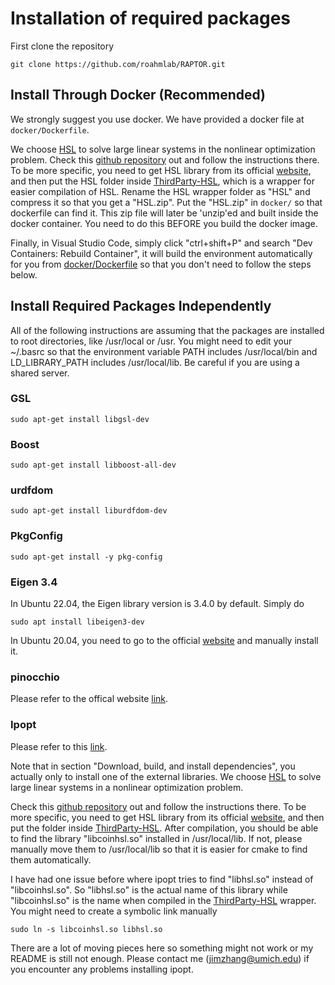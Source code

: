 # Installation of required packages

First clone the repository
```
git clone https://github.com/roahmlab/RAPTOR.git
```

## Install Through Docker (Recommended)
We strongly suggest you use docker.
We have provided a docker file at `docker/Dockerfile`.

We choose [HSL](https://www.hsl.rl.ac.uk/) to solve large linear systems in the nonlinear optimization problem.
Check this [github repository](https://github.com/coin-or-tools/ThirdParty-HSL) out and follow the instructions there.
To be more specific, you need to get HSL library from its official [website](https://www.hsl.rl.ac.uk/), 
and then put the HSL folder inside [ThirdParty-HSL](https://github.com/coin-or-tools/ThirdParty-HSL), which is a wrapper for easier compilation of HSL.
Rename the HSL wrapper folder as "HSL" and compress it so that you get a "HSL.zip".
Put the "HSL.zip" in `docker/` so that dockerfile can find it.
This zip file will later be 'unzip'ed and built inside the docker container.
You need to do this BEFORE you build the docker image.

Finally, in Visual Studio Code, simply click "ctrl+shift+P" and search "Dev Containers: Rebuild Container",
it will build the environment automatically for you from [docker/Dockerfile](../docker/Dockerfile) so that you don't need to follow the steps below.

## Install Required Packages Independently
All of the following instructions are assuming that the packages are installed to root directories,
like /usr/local or /usr.
You might need to edit your ~/.basrc so that the environment variable PATH includes /usr/local/bin and
LD_LIBRARY_PATH includes /usr/local/lib.
Be careful if you are using a shared server.

### GSL
```
sudo apt-get install libgsl-dev
```

### Boost
```
sudo apt-get install libboost-all-dev
```

### urdfdom
```
sudo apt-get install liburdfdom-dev
```

### PkgConfig
```
sudo apt-get install -y pkg-config
```

### Eigen 3.4
In Ubuntu 22.04, the Eigen library version is 3.4.0 by default. Simply do
```
sudo apt install libeigen3-dev
```
In Ubuntu 20.04, you need to go to the official [website](https://eigen.tuxfamily.org/index.php?title=3.4) and manually install it.

### pinocchio
Please refer to the offical website [link](https://stack-of-tasks.github.io/pinocchio/download.html).

<!-- ### Qhull (Not used for now)
Please refer to this [link](http://www.qhull.org/download/)
Build from source in the downloaded folder so that the libraries are installed in /usr/local/ -->

### Ipopt
Please refer to this [link](https://coin-or.github.io/Ipopt/INSTALL.html).

Note that in section "Download, build, and install dependencies", you actually only to install one of the external libraries.
We choose [HSL](https://www.hsl.rl.ac.uk/) to solve large linear systems in a nonlinear optimization problem.

Check this [github repository](https://github.com/coin-or-tools/ThirdParty-HSL) out and follow the instructions there.
To be more specific, you need to get HSL library from its official [website](https://www.hsl.rl.ac.uk/), 
and then put the folder inside [ThirdParty-HSL](https://github.com/coin-or-tools/ThirdParty-HSL).
After compilation, you should be able to find the library "libcoinhsl.so" installed in /usr/local/lib.
If not, please manually move them to /usr/local/lib so that it is easier for cmake to find them automatically.

I have had one issue before where ipopt tries to find "libhsl.so" instead of "libcoinhsl.so". 
So "libhsl.so" is the actual name of this library while "libcoinhsl.so" is the name when compiled in the [ThirdParty-HSL](https://github.com/coin-or-tools/ThirdParty-HSL) wrapper.
You might need to create a symbolic link manually 
```
sudo ln -s libcoinhsl.so libhsl.so
```
There are a lot of moving pieces here so something might not work or my README is still not enough.
Please contact me (jimzhang@umich.edu) if you encounter any problems installing ipopt.